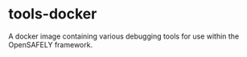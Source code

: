 # tools-docker

A docker image containing various debugging tools for use within the
OpenSAFELY framework.
